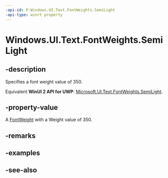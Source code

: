```yaml
---
-api-id: P:Windows.UI.Text.FontWeights.SemiLight
-api-type: winrt property
---
```


<!-- Property syntax
public Windows.UI.Text.FontWeight SemiLight { get; }
-->

# Windows.UI.Text.FontWeights.SemiLight

## -description

Specifies a font weight value of 350.

Equivalent **WinUI 2 API for UWP**: [Microsoft.UI.Text.FontWeights.SemiLight](/windows/winui/api/microsoft.ui.text.fontweights.semilight).

## -property-value

A [FontWeight](fontweight.md) with a Weight value of 350.

## -remarks

## -examples

## -see-also
